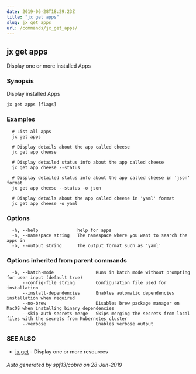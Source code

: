 ```yaml
---
date: 2019-06-28T18:29:23Z
title: "jx get apps"
slug: jx_get_apps
url: /commands/jx_get_apps/
---
```

## jx get apps

Display one or more installed Apps

### Synopsis

Display installed Apps

```
jx get apps [flags]
```

### Examples

```
  # List all apps
  jx get apps
  
  # Display details about the app called cheese
  jx get app cheese
  
  # Display detailed status info about the app called cheese
  jx get app cheese --status
  
  # Display detailed status info about the app called cheese in 'json' format
  jx get app cheese --status -o json
  
  # Display details about the app called cheese in 'yaml' format
  jx get app cheese -o yaml
```

### Options

```
  -h, --help               help for apps
  -n, --namespace string   The namespace where you want to search the apps in
  -o, --output string      The output format such as 'yaml'
```

### Options inherited from parent commands

```
  -b, --batch-mode                Runs in batch mode without prompting for user input (default true)
      --config-file string        Configuration file used for installation
      --install-dependencies      Enables automatic dependencies installation when required
      --no-brew                   Disables brew package manager on MacOS when installing binary dependencies
      --skip-auth-secrets-merge   Skips merging the secrets from local files with the secrets from Kubernetes cluster
      --verbose                   Enables verbose output
```

### SEE ALSO

* [jx get](/commands/jx_get/)	 - Display one or more resources

###### Auto generated by spf13/cobra on 28-Jun-2019
